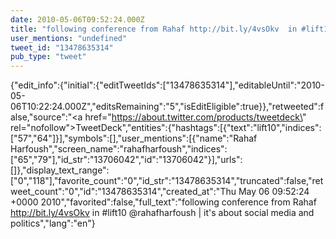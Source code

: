 ```yaml
---
date: 2010-05-06T09:52:24.000Z
title: "following conference from Rahaf http://bit.ly/4vsOkv  in #lift10 <a href='http://twitter.com/rahafharfoush'>@rahafharfoush</a> | it's about social media and politics″"
user_mentions: "undefined"
tweet_id: "13478635314"
pub_type: "tweet"
---
```

{"edit_info":{"initial":{"editTweetIds":["13478635314"],"editableUntil":"2010-05-06T10:22:24.000Z","editsRemaining":"5","isEditEligible":true}},"retweeted":false,"source":"<a href=\"https://about.twitter.com/products/tweetdeck\" rel=\"nofollow\">TweetDeck</a>","entities":{"hashtags":[{"text":"lift10","indices":["57","64"]}],"symbols":[],"user_mentions":[{"name":"Rahaf Harfoush","screen_name":"rahafharfoush","indices":["65","79"],"id_str":"13706042","id":"13706042"}],"urls":[]},"display_text_range":["0","118"],"favorite_count":"0","id_str":"13478635314","truncated":false,"retweet_count":"0","id":"13478635314","created_at":"Thu May 06 09:52:24 +0000 2010","favorited":false,"full_text":"following conference from Rahaf http://bit.ly/4vsOkv  in #lift10 @rahafharfoush | it's about social media and politics","lang":"en"}
